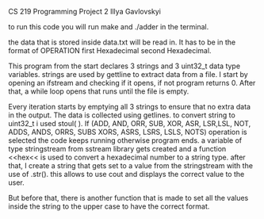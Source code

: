 CS 219 Programming Project 2
Illya Gavlovskyi

to run this code you will run make and ./adder in the terminal.

the data that is stored inside data.txt will be read in. It has to be in the format of OPERATION first Hexadecimal second Hexadecimal.

This program from the start declares 3 strings and 3 uint32_t data type variables. strings are used by gettline to extract data from a file. I start by opening an ifstream and checking if it opens, if not program returns 0. After that, a while loop opens that runs until the file is empty. 

Every iteration starts by emptying all 3 strings to ensure that no extra data in the output. The data is collected using getlines. to convert string to uint32_t i used stoul( ). If (ADD, AND, ORR, SUB, XOR, ASR, LSR,LSL, NOT, ADDS, ANDS, ORRS, SUBS XORS, ASRS, LSRS, LSLS, NOTS) operation is selected the code keeps running otherwise program ends. a variable of type stringstream from sstream library gets created and a function <<hex<< is used to convert a hexadecimal number to a string type. after that, I create a string that gets set to a value from the stringstream with the use of .str(). this allows to use cout and displays the correct value to the user. 

But before that, there is another function that is made to set all the values inside the string to the upper case to have the correct format. 